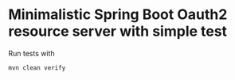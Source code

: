# Minimalistic Spring Boot Oauth2 resource server with simple test

Run tests with 
```
mvn clean verify
```